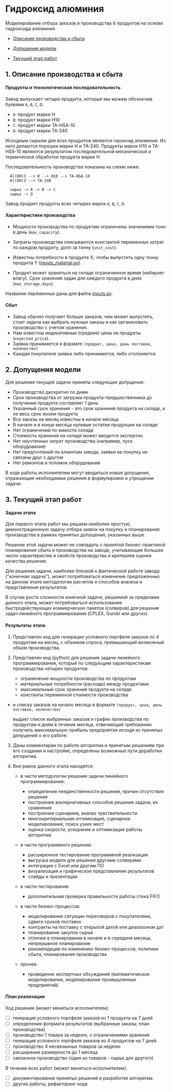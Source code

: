 Гидроксид алюминия
==================

Моделирование отбора заказов и производства 4 продуктов на основе
гидроксида алюминия.

-   [Описание производства и сбыта](#tech)

-   [Допущения модели](#assumptions)

-   [Текущий этап работ](#leg)

<a id="tech"></a>

## 1. Описание производства и сбыта


#### Продукты и технологическая последовательность

Завод выпускает четыре продукта, которые мы можем обозначим буквами `A`,
`B`, `C`, `D`:

-   `A`: продукт марки H
-   `B`: продукт марки H10
-   `C`: продукт марки TA-HSA-10
-   `D`: продукт марки TA-240

Исходным сырьем для всех продуктов является гироксид алюминия. Из него
делаются порошки марки H и TA-240. Продукты марок H10 и TA-HSA-10
являются результатом последовательной механической и термической
обработки продукта марки H.

Последовательность производства показана на схеме ниже:

      Al(OH)3 --> H --> H10 --> TA-HSA-10
      Al(OH)3 --> TA-240

      сырье -> A -> B -> C
      сырье -> D

Завод продает продукты всех четырех марок `A`, `B`, `C`, `D`.

#### Характеристики производства

-   Мощности производства по продуктам ограничены значениями тонн в день
    (`max_capacity`).

-   Затраты производства описываются константой переменных затрат по
    каждом продукту, долл за тонну (`unit_cost`).

-   Известны потребности в продукте X, чтобы выпустить одну тонну
    продукта Y ([inputs_material.py](inputs_material.py)).

-   Продукт может храниться на складе ограниченное время (набирает
    влагу). Срок хранения задан для каждого продукта в днях
    (`max_storage_days`).

Названия переменных даны для файла [inputs.py](inputs.py).

#### Сбыт

-   Завод обычно получает больше заказов, чем может выпустить, стоит
    задача как выбрать нужные заказы и как организовать производство с
    учетом хранения.
-   Нам известны индикативные (средние) цены на продукты
    (`expected_price`).
-   Заявка принимается в формате
    `(продукт, цена, день поставки, количество)`
-   Каждая покупателя заявка либо принимается, либо отклоняется.

<a id="assumptions"></a>

## 2. Допущения модели

Для решения текущей задачи приняты следующие допущения:

-   Производство дискретно по дням
-   Cрок производства от загрузки продукта-предшественника до получения
    продукта составляет 1 день
-   Указанный срок хранения - это срок хранения продукта на складе, а не
    весь срок жизни продукта
-   Все заказы на месяц известны в начале месяца
-   В начале и в конце месяца нулевые остатки продукции на складе
-   Нет ограничений по емкости склада
-   Стоимость хранения на складе может вводится экспертно
-   Нет неучтенных затрат производства (например, пуск оборудования)
-   Нет предпочтений по клиентам завода, заявки на покупку не связаны
    друг с другом
-   Нет ремонтов и поломок оборудования

В ходе работы исполнителем могут вводиться новые допущения, отражающие
необходимые решения в формулировке и упрощении задачи.

<a id="leg"></a>

## 3. Текущий этап работ


#### Задачи этапа

Для первого этапа работ мы решаем наиболее простую, демонстрационную
задачу отбора заявок на покупку и планирования производства в рамках
принятых допущений, указанных выше.

Решение этой задачи может не совпадать с принятой бизнес-практикой
планирования сбыта и производства на заводе, учитывающие большее число
характеристик и свойств производства и критериев оценки качества
решения.

Для решения задачи, наиболее близкой к фактической работе завода
("конечная задача"), может потребоваться изменение предложенных на
данном этапе методологии расчетов и способов анализа и представления
результатов.

В случае роста сложности конечной задачи, решаемой за пределами данного
этапа, может потребоваться использование быстродействующих коммерческих
пакетов (солверов) для решения задач линейного программирования (CPLEX,
Gurobi или других).

#### Результаты этапа

1.  Представлен код для генерации условного портфеля заказов по 4
    продуктам на месяц, с объемом спроса, превышающий возможный объем
    производства.

2.  Представлен код (python) для решения задачи линейного
    программирования, который по следующим характеристикам производства
    четырех продуктов:

    -   ограничение мощности производства по продуктам
    -   материальные потребности (расходы) между продуктами
    -   максимальный срок хранения продукта на складе
    -   константы переменной стоимости производства

-   и списку заказов на начало месяца в формате
    `(продукт, цена, день поставки, количество)`

    выдает список выбранных заказов и график производства по продуктам и
    дням в течение месяца, отвечающий требованию получить максимальную
    прибыль предприятия исходя из принятых допущений о его работе.

3.  Даны комментарии по работе алгоритма и принятым решениям при его
    создании и настройке, определены возможные пути доработки алгоритма.

4.  Вне рамок данного этапа находятся:

    -   в части методологии решения задачи линейного программирования:
        -   определение неединственности решения, причин отсутствия
            решения
        -   построение альтернативных способов решения задачи, их
            сравнение
        -   построение сценариев, анализ чувствительности
        -   многокритериальная оптимизация, сценарное моделирование,
            поиск узких мест
        -   оценка скорости, ускорение и оптимизация работы алгоритма

    -   в части программного решения:
        -   расширенное тестирование программной реализации
        -   выгрузка модели для решения другими солверами
        -   интеграции с Excel или другим ПО
        -   визуализация и графическое представление результатов
        -   слайды и презентации

    -   в части тестирования:
        -   дополнительная проверка правильности работы стека FIFO

    -   в части бизнес-процессов:
        -   моделирование ситуации переговоров с покупателями, сдвиги
            сроков поставок
        -   контракты на поставку с открытой датой или диапазоном дат
        -   планирование закупок сырья
        -   отличие в планировании в начале и в середине месяца,
            непрерывное планирование
        -   рекомендации по изменению бизнес-процессов, политики сбыта,
            планирования производства

    -   прочее:
        -   проведение экспертных обсуждений (математическое
            моделирование, моделирование промышленных предприятий)


#### План реализации

Ход решения (может меняться исполнителем):

-   [ ] генерация условного портфеля заказов из 1 продукта на 7 дней
-   [ ] определение фотрмата результатов (выбранные заказы, план
    производства)
-   [ ] производство 1 товара за неделю, с ограничениями хранения
-   [ ] генерация условного портфеля заказов из 4 продуктов на 7 дней
-   [ ] производство 4 несвязанных товаров за неделю
-   [ ] расширение размерности до 1 месяца
-   [ ] связанное производство (один из товаров - сырье для другого)

В течение всех работ (может меняться исполнителем):

-   [ ] документирование принятых решений в разработке алгоритма
-   [ ] другие работы, рефакторинг кода

